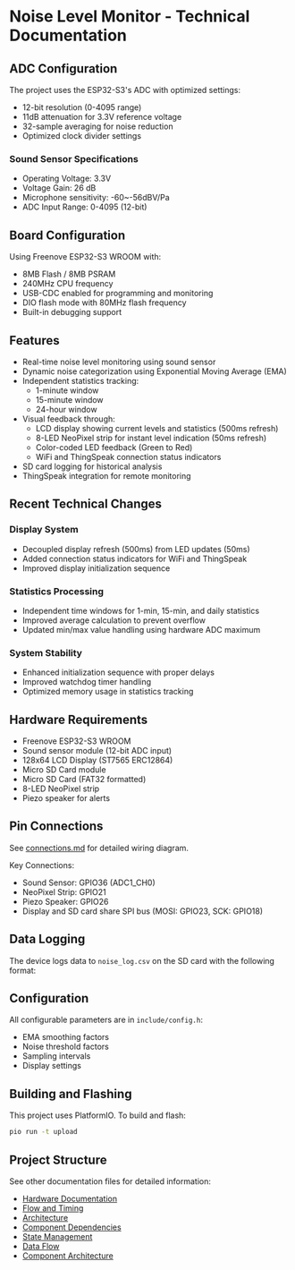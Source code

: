 # Noise Level Monitor - Technical Documentation

## ADC Configuration

The project uses the ESP32-S3's ADC with optimized settings:

- 12-bit resolution (0-4095 range)
- 11dB attenuation for 3.3V reference voltage
- 32-sample averaging for noise reduction
- Optimized clock divider settings

### Sound Sensor Specifications

- Operating Voltage: 3.3V
- Voltage Gain: 26 dB
- Microphone sensitivity: -60~-56dBV/Pa
- ADC Input Range: 0-4095 (12-bit)

## Board Configuration

Using Freenove ESP32-S3 WROOM with:

- 8MB Flash / 8MB PSRAM
- 240MHz CPU frequency
- USB-CDC enabled for programming and monitoring
- DIO flash mode with 80MHz flash frequency
- Built-in debugging support

## Features

- Real-time noise level monitoring using sound sensor
- Dynamic noise categorization using Exponential Moving Average (EMA)
- Independent statistics tracking:
  - 1-minute window
  - 15-minute window
  - 24-hour window
- Visual feedback through:
  - LCD display showing current levels and statistics (500ms refresh)
  - 8-LED NeoPixel strip for instant level indication (50ms refresh)
  - Color-coded LED feedback (Green to Red)
  - WiFi and ThingSpeak connection status indicators
- SD card logging for historical analysis
- ThingSpeak integration for remote monitoring

## Recent Technical Changes

### Display System

- Decoupled display refresh (500ms) from LED updates (50ms)
- Added connection status indicators for WiFi and ThingSpeak
- Improved display initialization sequence

### Statistics Processing

- Independent time windows for 1-min, 15-min, and daily statistics
- Improved average calculation to prevent overflow
- Updated min/max value handling using hardware ADC maximum

### System Stability

- Enhanced initialization sequence with proper delays
- Improved watchdog timer handling
- Optimized memory usage in statistics tracking

## Hardware Requirements

- Freenove ESP32-S3 WROOM
- Sound sensor module (12-bit ADC input)
- 128x64 LCD Display (ST7565 ERC12864)
- Micro SD Card module
- Micro SD Card (FAT32 formatted)
- 8-LED NeoPixel strip
- Piezo speaker for alerts

## Pin Connections

See [connections.md](connections.md) for detailed wiring diagram.

Key Connections:

- Sound Sensor: GPIO36 (ADC1_CH0)
- NeoPixel Strip: GPIO21
- Piezo Speaker: GPIO26
- Display and SD card share SPI bus (MOSI: GPIO23, SCK: GPIO18)

## Data Logging

The device logs data to `noise_log.csv` on the SD card with the following format:

## Configuration

All configurable parameters are in `include/config.h`:

- EMA smoothing factors
- Noise threshold factors
- Sampling intervals
- Display settings

## Building and Flashing

This project uses PlatformIO. To build and flash:

```bash
pio run -t upload
```

## Project Structure

See other documentation files for detailed information:

- [Hardware Documentation](hw.md)
- [Flow and Timing](flowNtiming.md)
- [Architecture](arch.md)
- [Component Dependencies](componentdeps.md)
- [State Management](state.md)
- [Data Flow](dataflow.md)
- [Component Architecture](componentarch.md)
